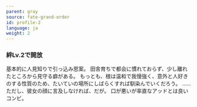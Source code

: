 ```yaml
---
parent: gray
source: fate-grand-order
id: profile-2
language: ja
weight: 2
---
```


### 絆Lv.2で開放

基本的に人見知りで引っ込み思案。
田舎育ちで都会に慣れておらず、少し離れたところから見守る癖がある。
もっとも、根は温和で我慢強く、意外と人好きのする性質のため、たいていの場所にしばらくすれば馴染んでいくだろう。
……ただし、彼女の顔に言及しなければ、だが。
口が悪いが率直なアッドとは良いコンビ。
